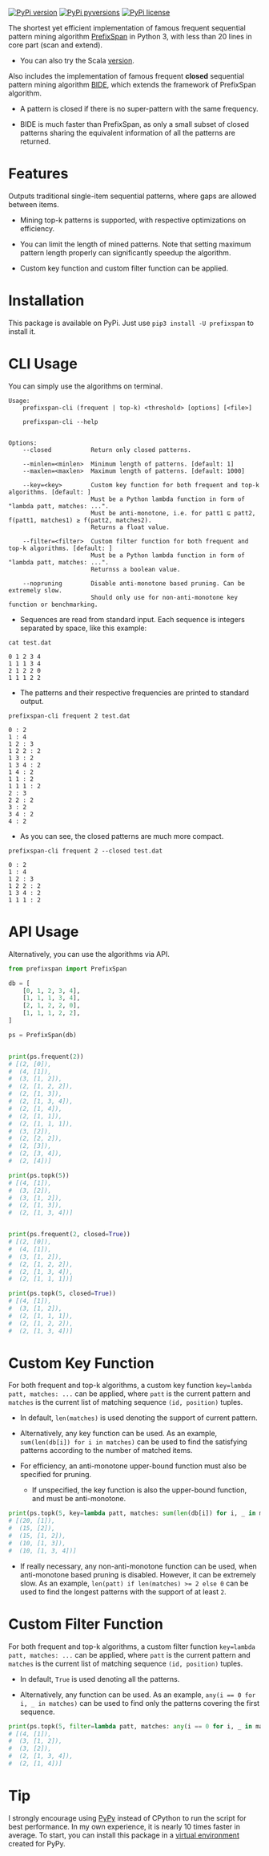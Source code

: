 [![PyPi version](https://img.shields.io/pypi/v/prefixspan.svg)](https://pypi.python.org/pypi/prefixspan/)
[![PyPi pyversions](https://img.shields.io/pypi/pyversions/prefixspan.svg)](https://pypi.python.org/pypi/prefixspan/)
[![PyPi license](https://img.shields.io/pypi/l/prefixspan.svg)](https://pypi.python.org/pypi/prefixspan/)

The shortest yet efficient implementation of famous frequent sequential pattern mining algorithm [PrefixSpan](https://ieeexplore.ieee.org/abstract/document/914830/) in Python 3, with less than 20 lines in core part (scan and extend).

- You can also try the Scala [version](https://github.com/chuanconggao/PrefixSpan-scala).

Also includes the implementation of famous frequent **closed** sequential pattern mining algorithm [BIDE](https://ieeexplore.ieee.org/abstract/document/1319986), which extends the framework of PrefixSpan algorithm.

- A pattern is closed if there is no super-pattern with the same frequency.

- BIDE is much faster than PrefixSpan, as only a small subset of closed patterns sharing the equivalent information of all the patterns are returned.

# Features

Outputs traditional single-item sequential patterns, where gaps are allowed between items.

- Mining top-k patterns is supported, with respective optimizations on efficiency.

- You can limit the length of mined patterns. Note that setting maximum pattern length properly can significantly speedup the algorithm.

- Custom key function and custom filter function can be applied.

# Installation

This package is available on PyPi. Just use `pip3 install -U prefixspan` to install it.

# CLI Usage

You can simply use the algorithms on terminal.

``` text
Usage:
    prefixspan-cli (frequent | top-k) <threshold> [options] [<file>]

    prefixspan-cli --help


Options:
    --closed           Return only closed patterns.

    --minlen=<minlen>  Minimum length of patterns. [default: 1]
    --maxlen=<maxlen>  Maximum length of patterns. [default: 1000]

    --key=<key>        Custom key function for both frequent and top-k algorithms. [default: ]
                       Must be a Python lambda function in form of "lambda patt, matches: ...".
                       Must be anti-monotone, i.e. for patt1 ⊑ patt2, f(patt1, matches1) ≥ f(patt2, matches2).
                       Returns a float value.

    --filter=<filter>  Custom filter function for both frequent and top-k algorithms. [default: ]
                       Must be a Python lambda function in form of "lambda patt, matches: ...".
                       Returnss a boolean value.

    --nopruning        Disable anti-monotone based pruning. Can be extremely slow.
                       Should only use for non-anti-monotone key function or benchmarking.
```

* Sequences are read from standard input. Each sequence is integers separated by space, like this example:

``` text
cat test.dat

0 1 2 3 4
1 1 1 3 4
2 1 2 2 0
1 1 1 2 2
```

* The patterns and their respective frequencies are printed to standard output.

``` text
prefixspan-cli frequent 2 test.dat

0 : 2
1 : 4
1 2 : 3
1 2 2 : 2
1 3 : 2
1 3 4 : 2
1 4 : 2
1 1 : 2
1 1 1 : 2
2 : 3
2 2 : 2
3 : 2
3 4 : 2
4 : 2
```

* As you can see, the closed patterns are much more compact.

``` text
prefixspan-cli frequent 2 --closed test.dat

0 : 2
1 : 4
1 2 : 3
1 2 2 : 2
1 3 4 : 2
1 1 1 : 2
```

# API Usage

Alternatively, you can use the algorithms via API.

``` python
from prefixspan import PrefixSpan

db = [
    [0, 1, 2, 3, 4],
    [1, 1, 1, 3, 4],
    [2, 1, 2, 2, 0],
    [1, 1, 1, 2, 2],
]

ps = PrefixSpan(db)


print(ps.frequent(2))
# [(2, [0]),
#  (4, [1]),
#  (3, [1, 2]),
#  (2, [1, 2, 2]),
#  (2, [1, 3]),
#  (2, [1, 3, 4]),
#  (2, [1, 4]),
#  (2, [1, 1]),
#  (2, [1, 1, 1]),
#  (3, [2]),
#  (2, [2, 2]),
#  (2, [3]),
#  (2, [3, 4]),
#  (2, [4])]

print(ps.topk(5))
# [(4, [1]),
#  (3, [2]),
#  (3, [1, 2]),
#  (2, [1, 3]),
#  (2, [1, 3, 4])]


print(ps.frequent(2, closed=True))
# [(2, [0]),
#  (4, [1]),
#  (3, [1, 2]),
#  (2, [1, 2, 2]),
#  (2, [1, 3, 4]),
#  (2, [1, 1, 1])]

print(ps.topk(5, closed=True))
# [(4, [1]),
#  (3, [1, 2]),
#  (2, [1, 1, 1]),
#  (2, [1, 2, 2]),
#  (2, [1, 3, 4])]
```

# Custom Key Function

For both frequent and top-k algorithms, a custom key function `key=lambda patt, matches: ...` can be applied, where `patt` is the current pattern and `matches` is the current list of matching sequence `(id, position)` tuples.
    
- In default, `len(matches)` is used denoting the support of current pattern.

- Alternatively, any key function can be used. As an example, `sum(len(db[i]) for i in matches)` can be used to find the satisfying patterns according to the number of matched items.

- For efficiency, an anti-monotone upper-bound function must also be specified for pruning.

    - If unspecified, the key function is also the upper-bound function, and must be anti-monotone.

``` python
print(ps.topk(5, key=lambda patt, matches: sum(len(db[i]) for i, _ in matches)))
# [(20, [1]),
#  (15, [2]),
#  (15, [1, 2]),
#  (10, [1, 3]),
#  (10, [1, 3, 4])]
```

- If really necessary, any non-anti-monotone function can be used, when anti-monotone based pruning is disabled. However, it can be extremely slow. As an example, `len(patt) if len(matches) >= 2 else 0` can be used to find the longest patterns with the support of at least `2`.

# Custom Filter Function

For both frequent and top-k algorithms, a custom filter function `key=lambda patt, matches: ...` can be applied, where `patt` is the current pattern and `matches` is the current list of matching sequence `(id, position)` tuples.

- In default, `True` is used denoting all the patterns.

- Alternatively, any function can be used. As an example, `any(i == 0 for i, _ in matches)` can be used to find only the patterns covering the first sequence.

``` python
print(ps.topk(5, filter=lambda patt, matches: any(i == 0 for i, _ in matches)))
# [(4, [1]),
#  (3, [1, 2]),
#  (3, [2]),
#  (2, [1, 3, 4]),
#  (2, [1, 4])]
```

# Tip

I strongly encourage using [PyPy](http://pypy.org/) instead of CPython to run the script for best performance. In my own experience, it is nearly 10 times faster in average. To start, you can install this package in a [virtual environment](https://virtualenv.pypa.io/en/stable/) created for PyPy.
